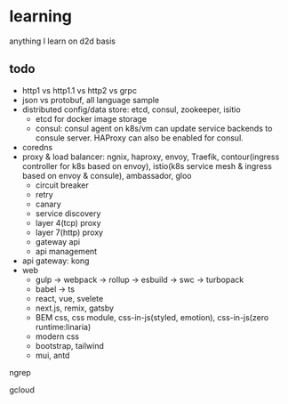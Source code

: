 # learning
anything I learn on d2d basis

## todo
* http1 vs http1.1 vs http2 vs grpc
* json vs protobuf, all language sample
* distributed config/data store: etcd, consul, zookeeper, isitio
    * etcd for docker image storage
    * consul: consul agent on k8s/vm can update service backends to consule server. HAProxy can also be enabled for consul.
* coredns
* proxy & load balancer: ngnix, haproxy, envoy, Traefik, contour(ingress controller for k8s based on envoy), istio(k8s service mesh & ingress based on envoy & consule), ambassador, gloo
    * circuit breaker
    * retry
    * canary
    * service discovery
    * layer 4(tcp) proxy
    * layer 7(http) proxy
    * gateway api
    * api management
* api gateway: kong
* web
    * gulp -> webpack -> rollup -> esbuild -> swc -> turbopack
    * babel -> ts
    * react, vue, svelete
    * next.js, remix, gatsby
    * BEM css, css module, css-in-js(styled, emotion), css-in-js(zero runtime:linaria)
    * modern css
    * bootstrap, tailwind
    * mui, antd


ngrep


gcloud

```


```